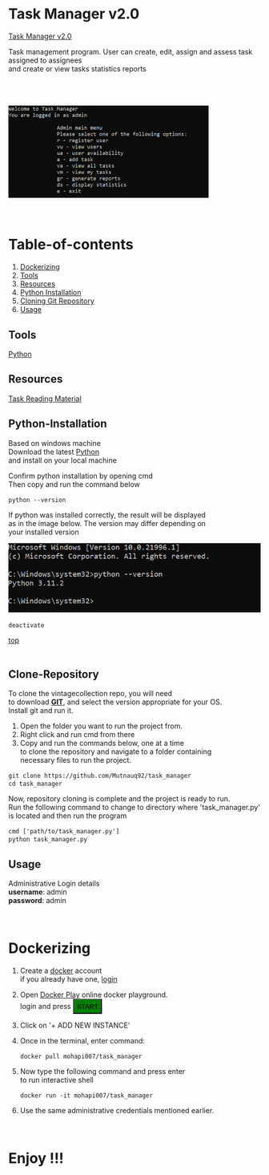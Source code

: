 <!-- Heading -->
# <strong>Task Manager v2.0</strong>  
<a href="https://github.com/Mutnauq92/projects/tree/main/task_manager_v2.0" target="_blank">Task Manager v2.0</a>  

Task management program.
User can create, edit, assign and assess task assigned to assignees  
and create or view tasks statistics reports

<br><br><br>
<img src="images/menu.png" width="400">
<br><br><br>

# Table-of-contents

<!-- Ordered list  -->  
1. [Dockerizing](#dockerizing)
1. [Tools](#tools)  
1. [Resources](#resources)  
1. [Python Installation](#python-installation)<br>  
1. [Cloning Git Repository](#clone-repository)<br>  
1. [Usage](#usage)  
  
## <strong>Tools</strong>  
<a href="http://python.org" target="_blank">Python</a>  

## Resources  
<a href="https://www.hyperiondev.com" target="_blank">Task Reading Material</a>  

## Python-Installation
Based on windows machine  
Download the latest <a href="https://www.python.org/downloads/" target="_blank">Python</a>  
and install on your local machine

Confirm python installation by opening cmd  
Then copy and run the command below
```
python --version
```

If python was installed correctly, the result will be displayed     
as in the image below. The version may differ depending on  
your installed version   

![py_version](images/pyversion.png)

```
deactivate
```  
[top](#table-of-contents)  
<br>  

## <strong>Clone-Repository</strong>  

To clone the vintagecollection repo, you will need  
to download [<strong>GIT</strong>](https://git-scm.com/download/win), and select the version appropriate for your OS.    
Install git and run it.     
1. Open the folder you want to run the project from.
1. Right click and run cmd from there   
1. Copy and run the commands below, one at a time   
 to clone the repository and navigate to a folder containing    
 necessary files to run the project.

```
git clone https://github.com/Mutnauq92/task_manager
cd task_manager
```

Now, repository cloning is complete and the project is ready to run.    
Run the following command to change to directory where 'task_manager.py'  
is located and then run the program  
```  
cmd ['path/to/task_manager.py']
python task_manager.py
```

## <strong>Usage</strong>  
Administrative Login details  
**username**: admin  
**password**: admin  

<br>

# Dockerizing  

1. Create a <a href="https://hub.docker.com/signup">docker</a> account  
    if you already have one, <a href="https://hub.docker.com/login">login</a>
1. Open <a href="https://labs.play-with-docker.com/">Docker Play</a> online docker playground.  
    login and press <a href="https://labs.play-with-docker.com/"><button style="height:30px;background:green">START</button></a>  

1. Click on '+ ADD NEW INSTANCE'  

1. Once in the terminal, enter command:
    ```
    docker pull mohapi007/task_manager
    ```  

1. Now type the following command and press enter  
to run interactive shell   
    ```
    docker run -it mohapi007/task_manager
    ```  
1. Use the same administrative credentials mentioned earlier.

<br>  

# Enjoy !!!
